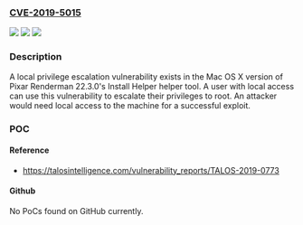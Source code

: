 ### [CVE-2019-5015](https://cve.mitre.org/cgi-bin/cvename.cgi?name=CVE-2019-5015)
![](https://img.shields.io/static/v1?label=Product&message=Pixar%20Renderman&color=blue)
![](https://img.shields.io/static/v1?label=Version&message=n%2Fa&color=blue)
![](https://img.shields.io/static/v1?label=Vulnerability&message=local%20privilege%20escalation&color=brighgreen)

### Description

A local privilege escalation vulnerability exists in the Mac OS X version of Pixar Renderman 22.3.0's Install Helper helper tool. A user with local access can use this vulnerability to escalate their privileges to root. An attacker would need local access to the machine for a successful exploit.

### POC

#### Reference
- https://talosintelligence.com/vulnerability_reports/TALOS-2019-0773

#### Github
No PoCs found on GitHub currently.

